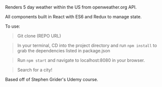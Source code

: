 Renders 5 day weather within the US from openweather.org API. 

All components built in React with ES6 and Redux to manage state.

To use: 

> Git clone (REPO URL)

> In your terminal, CD into the project directory and run `npm install` to grab the dependencies listed in package.json

> Run `npm start` and navigate to localhost:8080 in your browser.

> Search for a city!




Based off of Stephen Grider's Udemy course. 

